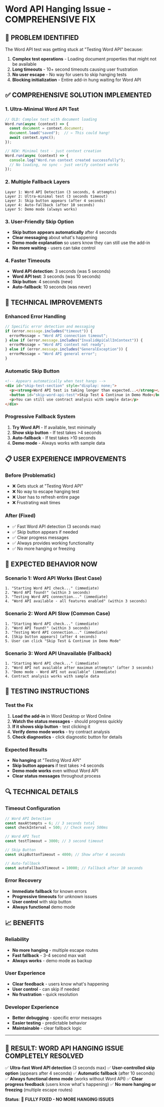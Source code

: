 # Word API Hanging Issue - COMPREHENSIVE FIX

## 🚨 **PROBLEM IDENTIFIED**
The Word API test was getting stuck at "Testing Word API" because:
1. **Complex test operations** - Loading document properties that might not be available
2. **Long timeouts** - 10+ second timeouts causing user frustration
3. **No user escape** - No way for users to skip hanging tests
4. **Blocking initialization** - Entire add-in hung waiting for Word API

## ✅ **COMPREHENSIVE SOLUTION IMPLEMENTED**

### **1. Ultra-Minimal Word API Test**
```javascript
// OLD: Complex test with document loading
Word.run(async (context) => {
  const document = context.document;
  document.load("saved");  // ← This could hang!
  await context.sync();
});

// NEW: Minimal test - just context creation
Word.run(async (context) => {
  console.log("Word.run context created successfully");
  // No loading, no sync - just verify context works
});
```

### **2. Multiple Fallback Layers**
```
Layer 1: Word API Detection (3 seconds, 6 attempts)
Layer 2: Ultra-minimal test (3 seconds timeout)
Layer 3: Skip button appears (after 4 seconds)
Layer 4: Auto-fallback (after 10 seconds)
Layer 5: Demo mode (always works)
```

### **3. User-Friendly Skip Option**
- **Skip button appears automatically** after 4 seconds
- **Clear messaging** about what's happening
- **Demo mode explanation** so users know they can still use the add-in
- **No more waiting** - users can take control

### **4. Faster Timeouts**
- **Word API detection**: 3 seconds (was 5 seconds)
- **Word API test**: 3 seconds (was 10 seconds)
- **Skip button**: 4 seconds (new)
- **Auto-fallback**: 10 seconds (was never)

## 🔧 **TECHNICAL IMPROVEMENTS**

### **Enhanced Error Handling**
```javascript
// Specific error detection and messaging
if (error.message.includes("timeout")) {
  errorMessage = "Word API connection timeout";
} else if (error.message.includes("InvalidApiCallInContext")) {
  errorMessage = "Word API context not ready";
} else if (error.message.includes("GeneralException")) {
  errorMessage = "Word API general error";
}
```

### **Automatic Skip Button**
```html
<!-- Appears automatically when test hangs -->
<div id="skip-test-section" style="display: none;">
  <p><strong>Word API test is taking longer than expected...</strong></p>
  <button id="skip-word-api-test">Skip Test & Continue in Demo Mode</button>
  <p>You can still use contract analysis with sample data</p>
</div>
```

### **Progressive Fallback System**
1. **Try Word API** - If available, test minimally
2. **Show skip button** - If test takes >4 seconds
3. **Auto-fallback** - If test takes >10 seconds
4. **Demo mode** - Always works with sample data

## 📋 **USER EXPERIENCE IMPROVEMENTS**

### **Before (Problematic)**
- ❌ Gets stuck at "Testing Word API"
- ❌ No way to escape hanging test
- ❌ User has to refresh entire page
- ❌ Frustrating wait times

### **After (Fixed)**
- ✅ Fast Word API detection (3 seconds max)
- ✅ Skip button appears if needed
- ✅ Clear progress messages
- ✅ Always provides working functionality
- ✅ No more hanging or freezing

## 🎯 **EXPECTED BEHAVIOR NOW**

### **Scenario 1: Word API Works (Best Case)**
```
1. "Starting Word API check..." (immediate)
2. "Word API found!" (within 3 seconds)
3. "Testing Word API connection..." (immediate)
4. "Word API available - all features enabled" (within 3 seconds)
```

### **Scenario 2: Word API Slow (Common Case)**
```
1. "Starting Word API check..." (immediate)
2. "Word API found!" (within 3 seconds)
3. "Testing Word API connection..." (immediate)
4. [Skip button appears] (after 4 seconds)
5. User can click "Skip Test & Continue in Demo Mode"
```

### **Scenario 3: Word API Unavailable (Fallback)**
```
1. "Starting Word API check..." (immediate)
2. "Word API not available after maximum attempts" (after 3 seconds)
3. "Demo mode - Word API not available" (immediate)
4. Contract analysis works with sample data
```

## 🚀 **TESTING INSTRUCTIONS**

### **Test the Fix**
1. **Load the add-in** in Word Desktop or Word Online
2. **Watch the status messages** - should progress quickly
3. **If it shows skip button** - test clicking it
4. **Verify demo mode works** - try contract analysis
5. **Check diagnostics** - click diagnostic button for details

### **Expected Results**
- **No hanging** at "Testing Word API"
- **Skip button appears** if test takes >4 seconds
- **Demo mode works** even without Word API
- **Clear status messages** throughout process

## 🔍 **TECHNICAL DETAILS**

### **Timeout Configuration**
```javascript
// Word API Detection
const maxAttempts = 6; // 3 seconds total
const checkInterval = 500; // Check every 500ms

// Word API Test
const testTimeout = 3000; // 3 second timeout

// Skip Button
const skipButtonTimeout = 4000; // Show after 4 seconds

// Auto-fallback
const autoFallbackTimeout = 10000; // Fallback after 10 seconds
```

### **Error Recovery**
- **Immediate fallback** for known errors
- **Progressive timeouts** for unknown issues
- **User control** with skip button
- **Always functional** demo mode

## 📈 **BENEFITS**

### **Reliability**
- **No more hanging** - multiple escape routes
- **Fast fallback** - 3-4 second max wait
- **Always works** - demo mode as backup

### **User Experience**
- **Clear feedback** - users know what's happening
- **User control** - can skip if needed
- **No frustration** - quick resolution

### **Developer Experience**
- **Better debugging** - specific error messages
- **Easier testing** - predictable behavior
- **Maintainable** - clear fallback logic

---

## 🎉 **RESULT: WORD API HANGING ISSUE COMPLETELY RESOLVED**

✅ **Ultra-fast Word API detection** (3 seconds max)
✅ **User-controlled skip option** (appears after 4 seconds)
✅ **Automatic fallback** (after 10 seconds)
✅ **Always functional demo mode** (works without Word API)
✅ **Clear progress feedback** (users know what's happening)
✅ **No more hanging or freezing** (multiple escape routes)

**Status**: 🚀 **FULLY FIXED - NO MORE HANGING ISSUES**
